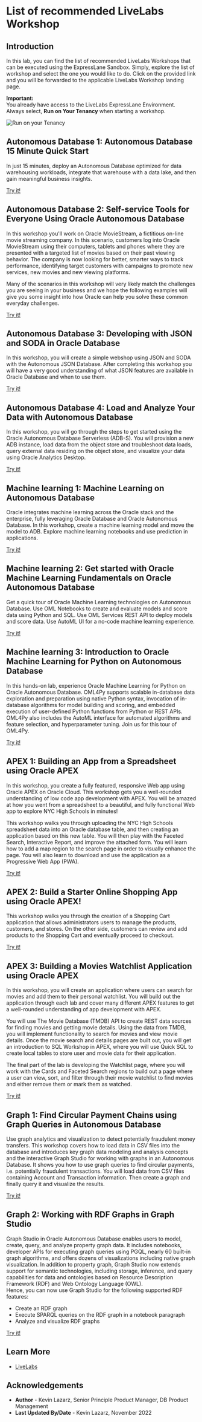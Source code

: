 # List of recommended LiveLabs Workshop

## Introduction

In this lab, you can find the list of recommended LiveLabs Workshops that can be executed using the ExpressLane Sandbox.
Simply, explore the list of workshop and select the one you would like to do.
Click on the provided link and you will be forwarded to the applicable LiveLabs Workshop landing page. 

**Important:**   
You already have access to the LiveLabs ExpressLane Environment.   
Always select, **Run on Your Tenancy** when starting a workshop.

![Run on your Tenancy](../images/run-on-your-tenancy.png)


## Autonomous Database 1: Autonomous Database 15 Minute Quick Start

In just 15 minutes, deploy an Autonomous Database optimized for data warehousing workloads, integrate that warehouse with a data lake, and then gain meaningful business insights.

<a href="https://livelabs.oracle.com/pls/apex/dbpm/r/livelabs/view-workshop?wid=928" class="tryit-button">Try it!</a>

## Autonomous Database 2: Self-service Tools for Everyone Using Oracle Autonomous Database

In this workshop you'll work on Oracle MovieStream, a fictitious on-line movie streaming company. In this scenario, customers log into Oracle MovieStream using their computers, tablets and phones where they are presented with a targeted list of movies based on their past viewing behavior. The company is now looking for better, smarter ways to track performance, identifying target customers with campaigns to promote new services, new movies and new viewing platforms.

Many of the scenarios in this workshop will very likely match the challenges you are seeing in your business and we hope the following examples will give you some insight into how Oracle can help you solve these common everyday challenges.

<a href="https://livelabs.oracle.com/pls/apex/dbpm/r/livelabs/view-workshop?wid=789" class="tryit-button">Try it!</a>

## Autonomous Database 3: Developing with JSON and SODA in Oracle Database

In this workshop, you will create a simple webshop using JSON and SODA with the Autonomous JSON Database. After completing this workshop you will have a very good understanding of what JSON features are available in Oracle Database and when to use them.

<a href="https://livelabs.oracle.com/pls/apex/dbpm/r/livelabs/view-workshop?wid=831" class="tryit-button">Try it!</a>

## Autonomous Database 4: Load and Analyze Your Data with Autonomous Database

In this workshop, you will go through the steps to get started using the Oracle Autonomous Database Serverless (ADB-S). You will provision a new ADB instance, load data from the object store and troubleshoot data loads, query external data residing on the object store, and visualize your data using Oracle Analytics Desktop.

<a href="https://livelabs.oracle.com/pls/apex/dbpm/r/livelabs/view-workshop?wid=582" class="tryit-button">Try it!</a>

## Machine learning 1: Machine Learning on Autonomous Database

Oracle integrates machine learning across the Oracle stack and the enterprise, fully leveraging Oracle Database and Oracle Autonomous Database. In this workshop, create a machine learning model and move the model to ADB. Explore machine learning notebooks and use prediction in applications.

<a href="https://livelabs.oracle.com/pls/apex/dbpm/r/livelabs/view-workshop?wid=560" class="tryit-button">Try it!</a>

## Machine learning 2: Get started with Oracle Machine Learning Fundamentals on Oracle Autonomous Database

Get a quick tour of Oracle Machine Learning technologies on Autonomous Database. Use OML Notebooks to create and evaluate models and score data using Python and SQL. Use OML Services REST API to deploy models and score data. Use AutoML UI for a no-code machine learning experience.

<a href="https://livelabs.oracle.com/pls/apex/dbpm/r/livelabs/view-workshop?wid=922" class="tryit-button">Try it!</a>

## Machine learning 3: Introduction to Oracle Machine Learning for Python on Autonomous Database

In this hands-on lab, experience Oracle Machine Learning for Python on Oracle Autonomous Database. OML4Py supports scalable in-database data exploration and preparation using native Python syntax, invocation of in-database algorithms for model building and scoring, and embedded execution of user-defined Python functions from Python or REST APIs. OML4Py also includes the AutoML interface for automated algorithms and feature selection, and hyperparameter tuning. Join us for this tour of OML4Py.

<a href="https://livelabs.oracle.com/pls/apex/dbpm/r/livelabs/view-workshop?wid=786" class="tryit-button">Try it!</a>

## APEX 1: Building an App from a Spreadsheet using Oracle APEX

In this workshop, you create a fully featured, responsive Web app using Oracle APEX on Oracle Cloud. This workshop gets you a well-rounded understanding of low code app development with APEX. You will be amazed at how you went from a spreadsheet to a beautiful, and fully functional Web app to explore NYC High Schools in minutes!

This workshop walks you through uploading the NYC High Schools spreadsheet data into an Oracle database table, and then creating an application based on this new table. You will then play with the Faceted Search, Interactive Report, and improve the attached form. You will learn how to add a map region to the search page in order to visually enhance the page. You will also learn to download and use the application as a Progressive Web App (PWA).

<a href="https://livelabs.oracle.com/pls/apex/dbpm/r/livelabs/view-workshop?wid=631" class="tryit-button">Try it!</a>

## APEX 2: Build a Starter Online Shopping App using Oracle APEX!

This workshop walks you through the creation of a Shopping Cart application that allows administrators users to manage the products, customers, and stores.
On the other side, customers can review and add products to the Shopping Cart and eventually proceed to checkout.

<a href="https://livelabs.oracle.com/pls/apex/dbpm/r/livelabs/view-workshop?wid=848" class="tryit-button">Try it!</a>

## APEX 3: Building a Movies Watchlist Application using Oracle APEX

In this workshop, you will create an application where users can search for movies and add them to their personal watchlist. You will build out the application through each lab and cover many different APEX features to get a well-rounded understanding of app development with APEX.

You will use The Movie Database (TMDB) API to create REST data sources for finding movies and getting movie details. Using the data from TMDB, you will implement functionality to search for movies and view movie details. Once the movie search and details pages are built out, you will get an introduction to SQL Workshop in APEX, where you will use Quick SQL to create local tables to store user and movie data for their application.

The final part of the lab is developing the Watchlist page, where you will work with the Cards and Faceted Search regions to build out a page where a user can view, sort, and filter through their movie watchlist to find movies and either remove them or mark them as watched.

<a href="https://livelabs.oracle.com/pls/apex/dbpm/r/livelabs/view-workshop?wid=942" class="tryit-button">Try it!</a>

## Graph 1: Find Circular Payment Chains using Graph Queries in Autonomous Database

Use graph analytics and visualization to detect potentially fraudulent money transfers.
This workshop covers how to load data in CSV files into the database and introduces key graph data modeling and analysis concepts and the interactive Graph Studio for working with graphs in an Autonomous Database. It shows you how to use graph queries to find circular payments, i.e. potentially fraudulent transactions. You will load data from CSV files containing Account and Transaction information. Then create a graph and finally query it and visualize the results.

<a href="https://livelabs.oracle.com/pls/apex/dbpm/r/livelabs/view-workshop?wid=770" class="tryit-button">Try it!</a>

## Graph 2: Working with RDF Graphs in Graph Studio

Graph Studio in Oracle Autonomous Database enables users to model, create, query, and analyze property graph data. It includes notebooks, developer APIs for executing graph queries using PGQL, nearly 60 built-in graph algorithms, and offers dozens of visualizations including native graph visualization.
In addition to property graph, Graph Studio now extends support for semantic technologies, including storage, inference, and query capabilities for data and ontologies based on Resource Description Framework (RDF) and Web Ontology Language (OWL).   
Hence, you can now use Graph Studio for the following supported RDF features:

* Create an RDF graph
* Execute SPARQL queries on the RDF graph in a notebook paragraph
* Analyze and visualize RDF graphs

<a href="https://livelabs.oracle.com/pls/apex/dbpm/r/livelabs/view-workshop?wid=770" class="tryit-button">Try it!</a>




## Learn More

* [LiveLabs](https://livelabs.oracle.com)

## Acknowledgements
* **Author** - Kevin Lazarz, Senior Principle Product Manager, DB Product Management
* **Last Updated By/Date** - Kevin Lazarz, November 2022

